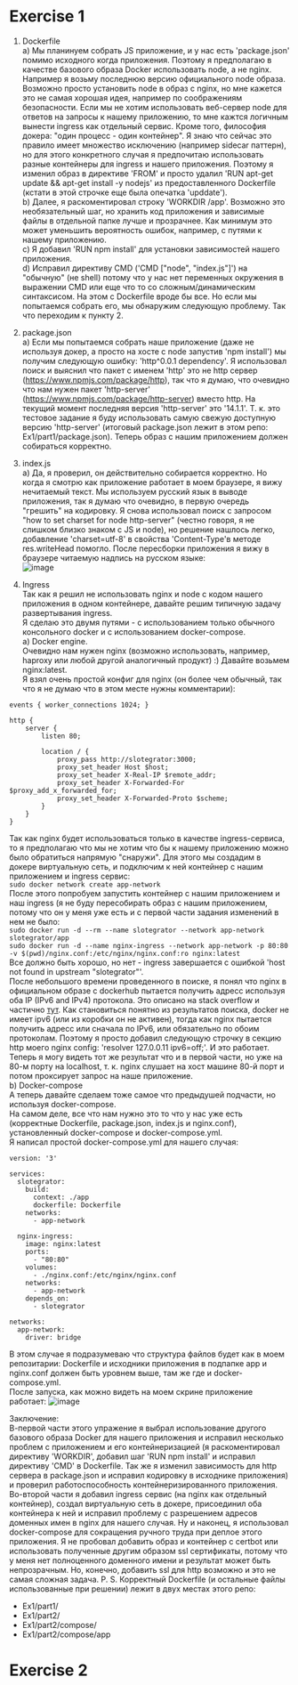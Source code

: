 # Exercise 1

1. Dockerfile<br>
a) Мы планинуем собрать JS приложение, и у нас есть 'package.json' помимо исходного когда приложения. Поэтому я предполагаю в качестве базового образа Docker использовать node, а не nginx. Например я возьму последнюю версию официального node образа. 
Возможно просто установить node в образ с nginx, но мне кажется это не самая хорошая идея, например по соображениям безопасности. Если мы не хотим использовать веб-сервер node для ответов на запросы к нашему приложению, то мне кажтся логичным вынести ingress как отдельный сервис. Кроме того, философия докера: "один процесс - один контейнер". Я знаю что сейчас это правило имеет множество исключению (например sidecar паттерн), но для этого конкретного случая я предпочитаю использовать разные контейнеры для ingress и нашего приложения. Поэтому я изменил образ в директиве 'FROM' и просто удалил 'RUN apt-get update && apt-get install -y nodejs' из предоставленного Dockerfile (кстати в этой строчке еще была опечатка 'upddate').<br>
b) Далее, я раскоментировал строку 'WORKDIR /app'. Возможно это необязательный шаг, но хранить код приложения и зависимые файлы в отдельной папке лучше и прозрачнее. Как минимум это может уменьшить вероятность ошибок, например, с путями к нашему приложению.<br>
c) Я добавил 'RUN npm install' для установки зависимостей нашего приложения.<br>
d) Исправил директиву CMD ('CMD ["node", "index.js"]') на "обычную" (не shell) потому что у нас нет переменных окружения в выражении CMD или еще что то со сложным/динамическим синтаксисом. На этом с Dockerfile вроде бы все. Но если мы попытаемся собрать его, мы обнаружим следующую проблему. Так что переходим к пункту 2.<br>

2. package.json<br>
a) Если мы попытаемся собрать наше приложение (даже не используя докер, а просто на хосте с node запустив 'npm install') мы получим следующую ошибку: 'http^0.0.1 dependency'. Я использовал поиск и выяснил что пакет с именем 'http' это не http сервер (https://www.npmjs.com/package/http), так что я думаю, что очевидно что нам нужен пакет 'http-server' (https://www.npmjs.com/package/http-server) вместо http. На текущий момент последняя версия 'http-server' это '14.1.1'. Т. к. это тестовое задание я буду использовать самую свежую доступную версию 'http-server' (итоговый package.json лежит в этом репо: Ex1/part1/package.json).
Теперь образ с нашим приложением должен собираться корректно.<br>

3. index.js<br>
a) Да, я проверил, он действительно собирается корректно. Но когда я смотрю как приложение работает в моем браузере, я вижу нечитаемый текст. Мы используем русский язык в выводе приложения, так я думаю что очевидно, в первую очередь "грешить" на кодировку. Я снова использовал поиск с запросом "how to set charset for node http-server" (честно говоря, я не слишком близко знаком с JS и node), но решение нашлось легко, добавление 'charset=utf-8' в свойства 'Content-Type'в методе res.writeHead помогло. После пересборки приложения я вижу в браузере читаемую надпись на русском языке:<br>
![image](https://github.com/Slonskiy/slotegrator-test/assets/101737363/75a307dd-8ea6-4c36-b714-f92fb39b8d92)

4. Ingress<br>
Так как я решил не использовать nginx и node с кодом нашего приложения в одном контейнере, давайте решим типичную задачу развертывания ingress.<br>
Я сделаю это двумя путями - с использованием только обычного консольного docker и с использованием docker-compose.<br>
a) Docker engine.<br>
Очевидно нам нужен nginx (возможно использовать, например, haproxy  или любой другой аналогичный продукт) :) Давайте возьмем nginx:latest.<br>
Я взял очень простой конфиг для nginx (он более чем обычный, так что я не думаю что в этом месте нужны комментарии):<br>
```
events { worker_connections 1024; }

http {
    server {
        listen 80;

        location / {
            proxy_pass http://slotegrator:3000;
            proxy_set_header Host $host;
            proxy_set_header X-Real-IP $remote_addr;
            proxy_set_header X-Forwarded-For $proxy_add_x_forwarded_for;
            proxy_set_header X-Forwarded-Proto $scheme;
        }
    }
}
```
Так как nginx будет использоваться только в качестве ingress-сервиса, то я предполагаю что мы не хотим что бы к нашему приложению можно было обратиться напрямую "снаружи". Для этого мы создадим в докере виртуальную сеть, и подключим к ней контейнер с нашим приложением и ingress сервис:<br>
`sudo docker network create app-network`<br>
После этого попробуем запустить контейнер с нашим приложением и наш ingress (я не буду пересобирать образ с нашим приложением, потому что он у меня уже есть и с первой части задания изменений в нем не было:<br>
`sudo docker run -d --rm --name slotegrator --network app-network slotegrator/app`<br>
`sudo docker run -d --name nginx-ingress --network app-network -p 80:80 -v $(pwd)/nginx.conf:/etc/nginx/nginx.conf:ro nginx:latest`<br>
Все должно быть хорошо, но нет - ingress завершается с ошибкой 'host not found in upstream "slotegrator"'.<br>
После небольшого времени проведенного в поиске, я понял что nginx в официальном образе с dockerhub пытается получить адресс используя оба IP (IPv6 and IPv4) протокола. Это описано на stack overflow и частично [тут](https://nginx.org/en/docs/http/ngx_http_core_module.html#resolver). Как становиться понятно из результатов поиска, docker не имеет ipv6 (или из коробки он не активен), тогда как nginx пытается получить адресс или сначала по IPv6, или обязательно по обоим протоколам. Поэтому я просто добавил следующую строчку в секцию http моего nginx config: 'resolver 127.0.0.11 ipv6=off;'. И это работает.<br>
Теперь я могу видеть тот же результат что и в первой части, но уже на 80-м порту на localhost, т. к. nginx слушает на хост машине 80-й порт и потом проксирует запрос на наше приложение.<br>
b) Docker-compose<br>
А теперь давайте сделаем тоже самое что предыдушей подчасти, но используя docker-compose.<br>
На самом деле, все что нам нужно это то что у нас уже есть (корректные Dockerfile, package.json, index.js и nginx.conf), установленный docker-compose и docker-compose.yml.<br>
Я написал простой docker-compose.yml для нашего случая:<br>
```
version: '3'

services:
  slotegrator:
    build:
      context: ./app
      dockerfile: Dockerfile
    networks:
      - app-network
  
  nginx-ingress:
    image: nginx:latest
    ports:
      - "80:80"
    volumes:
      - ./nginx.conf:/etc/nginx/nginx.conf
    networks:
      - app-network
    depends_on:
      - slotegrator

networks:
  app-network:
    driver: bridge
```
В этом случае я подразумеваю что структура файлов будет как в моем репозитарии: Dockerfile и исходники приложения в подпапке app и nginx.conf должен быть уровнем выше, там же где и docker-compose.yml.<br>
После запуска, как можно видеть на моем скрине приложение работает:
![image](https://github.com/Slonskiy/slotegrator-test/assets/101737363/23afe334-3db9-41a1-a255-a5058b059984)

Заключение:<br>
В-первой части этого упражение я выбрал использование другого базового образа Docker для нашего приложения и исправил несколько проблем с приложением и его контейнеризацией (я раскоментировал директиву 'WORKDIR', добавил шаг 'RUN npm install' и исправил директиву 'CMD' в Dockerfile. Так же я изменил зависимость для http сервера в package.json и исправил кодировку в исходнике приложения) и проверил работоспособность контейнеризированного приложения.<br>
Во-второй части я добавил ingress сервис (на nginx как отдельный контейнер), создал виртуальную сеть в докере, присоединил оба контейнера к ней и исправил проблему с разрешением адресов доменных имен в nginx для нашего случая.
Ну и наконец, я использовал docker-compose для сокращения ручного труда при деплое этого приложения.
Я не пробовал добавить образ и контейнер с certbot или использовать полученные другим образом ssl сертификаты, потому что у меня нет полноценного доменного имени и результат может быть непрозрачным. Но, конечно, добавить ssl для http возможно и это не самая сложная задача.
P. S. Корректный Dockerfile (и остальные файлы использованные при решении) лежит в двух местах этого репо:
- Ex1/part1/
- Ex1/part2/
- Ex1/part2/compose/
- Ex1/part2/compose/app


 # Exercise 2



